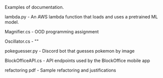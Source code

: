Examples of documentation.

lambda.py           - An AWS lambda function that loads and uses a pretrained ML model.

Magnifier.cs        - OOD programming assignment

Oscillator.cs       - ""

pokeguesser.py      - Discord bot that guesses pokemon by image

BlockOfficeAPI.cs   - API endpoints used by the BlockOffice mobile app

refactoring pdf     - Sample refactoring and justifications
